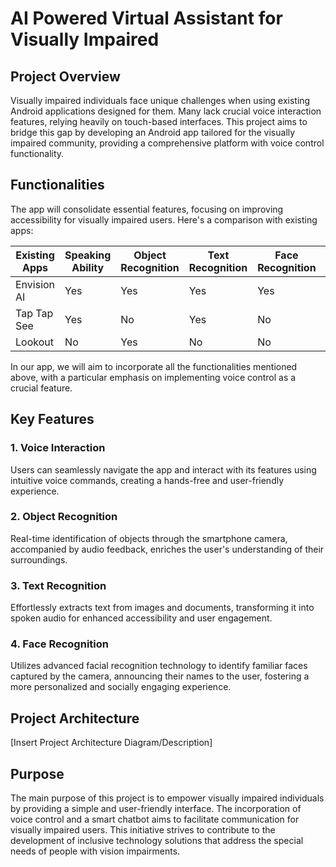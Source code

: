 # AI Powered Virtual Assistant for Visually Impaired

## Project Overview

Visually impaired individuals face unique challenges when using existing Android applications designed for them. Many lack crucial voice interaction features, relying heavily on touch-based interfaces. This project aims to bridge this gap by developing an Android app tailored for the visually impaired community, providing a comprehensive platform with voice control functionality.

## Functionalities

The app will consolidate essential features, focusing on improving accessibility for visually impaired users. Here's a comparison with existing apps:

| Existing Apps       | Speaking Ability | Object Recognition | Text Recognition | Face Recognition | Voice Interaction |
|----------------------|-------------------|---------------------|-------------------|-------------------|-------------------|
| Envision AI           | Yes               | Yes                 | Yes               | Yes               | No               |
| Tap Tap See           | Yes               | No                  | Yes               | No                | No               |
| Lookout               | No                | Yes                 | No                | No                | No               |

In our app, we will aim to incorporate all the functionalities mentioned above, with a particular emphasis on implementing voice control as a crucial feature.

## Key Features

### 1. Voice Interaction

Users can seamlessly navigate the app and interact with its features using intuitive voice commands, creating a hands-free and user-friendly experience.

### 2. Object Recognition

Real-time identification of objects through the smartphone camera, accompanied by audio feedback, enriches the user's understanding of their surroundings.

### 3. Text Recognition

Effortlessly extracts text from images and documents, transforming it into spoken audio for enhanced accessibility and user engagement.

### 4. Face Recognition

Utilizes advanced facial recognition technology to identify familiar faces captured by the camera, announcing their names to the user, fostering a more personalized and socially engaging experience.

## Project Architecture

[Insert Project Architecture Diagram/Description]

## Purpose

The main purpose of this project is to empower visually impaired individuals by providing a simple and user-friendly interface. The incorporation of voice control and a smart chatbot aims to facilitate communication for visually impaired users. This initiative strives to contribute to the development of inclusive technology solutions that address the special needs of people with vision impairments.
